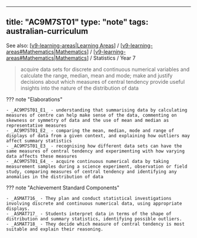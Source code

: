 
---
title: "AC9M7ST01"
type: "note"
tags: australian-curriculum
---

See also: [[v9-learning-areas|Learning Areas]] / [[v9-learning-areas#Mathematics|Mathematics]] / [[v9-learning-areas#Mathematics|Mathematics]] / Statistics / Year 7

> acquire data sets for discrete and continuous numerical variables and calculate the range, median, mean and mode; make and justify decisions about which measures of central tendency provide useful insights into the nature of the distribution of data

??? note "Elaborations"

	- _AC9M7ST01_E1_ - understanding that summarising data by calculating measures of centre can help make sense of the data, commenting on skewness or symmetry of data and the use of mean and median as representative measures
	- _AC9M7ST01_E2_ - comparing the mean, median, mode and range of displays of data from a given context, and explaining how outliers may affect summary statistics
	- _AC9M7ST01_E3_ - recognising how different data sets can have the same measures of central tendency and experimenting with how varying data affects these measures
	- _AC9M7ST01_E4_ - acquire continuous numerical data by taking measurement samples during a science experiment, observation or field study, comparing measures of central tendency and identifying any anomalies in the distribution of data
??? note "Achievement Standard Components"

	- _ASMAT716_ - They plan and conduct statistical investigations involving discrete and continuous numerical data, using appropriate displays.
	- _ASMAT717_ - Students interpret data in terms of the shape of distribution and summary statistics, identifying possible outliers.
	- _ASMAT718_ - They decide which measure of central tendency is most suitable and explain their reasoning.

[//begin]: # "Autogenerated link references for markdown compatibility"
[v9-learning-areas|Learning Areas]: ../v9-learning-areas "Learning Areas"
[v9-learning-areas#Mathematics|Mathematics]: ../v9-learning-areas "Learning Areas"
[//end]: # "Autogenerated link references"
